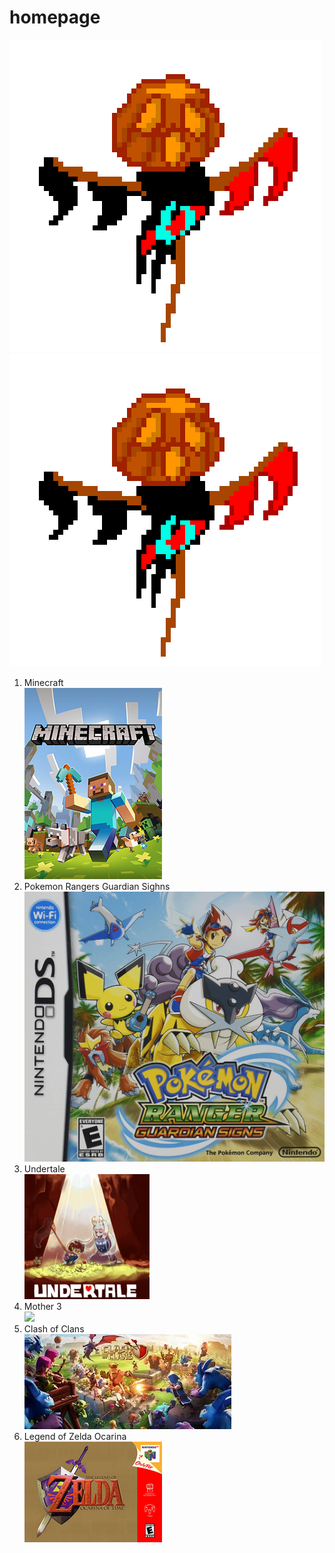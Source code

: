 # homepage
<html>
<head>
<title>Ugly Home Page</title>
<img src="Scared of crows .gif"/>
</head>
<body>

<img src="Scared of crows .gif"/>

<title>List of my favorite video games:</title>

<ol>
  <li> Minecraft</li>
<img src="220px-Minecraft_cover.png">
  <li> Pokemon Rangers Guardian Sighns </li>
<img src="911OUD48FbL._SL1500_.jpg">
  <li> Undertale</li>
  <img src="Misc-Undertale_Kickstarter.png">
  <li> Mother 3</li>
  <img src="Deluxe_package.jp">
  <li> Clash of Clans</li>
  <img src="download.jpg">
  <li> Legend of Zelda Ocarina</li>
  <img src="220px-The_Legend_of_Zelda_Ocarina_of_Time_box_art.png">
</ol>

</body>

<html>